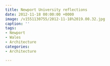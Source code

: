 ```yaml
---
title: Newport University reflections
date: 2012-11-18 00:00:00 +0000
image: /v1551130755/2012-11-18%2019.00.32.jpg
caption: ''
tags:
- Newport
- Wales
- Architecture
categories:
- Architecture

---
```

